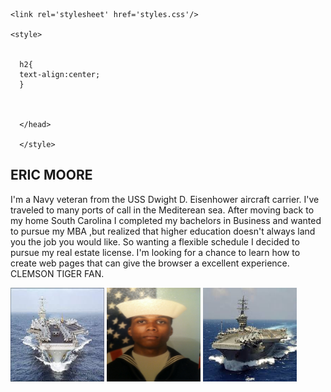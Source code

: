 <html>

  <head>
    
    <link rel='stylesheet' href='styles.css'/>
    
    <style>
      
      
      h2{
      text-align:center;
      }
      
      

      </head>
      
      </style>
    
<h2> ERIC MOORE </h2>

  <p>I'm a Navy veteran from the USS Dwight D. Eisenhower aircraft carrier. I've traveled to many ports of call in the Mediterean sea. After moving back to my home South Carolina I completed my bachelors in Business and wanted to pursue my MBA ,but realized that higher education doesn't always land you the job you would like. So wanting a flexible schedule I decided to pursue my real estate license. I'm looking for a chance to learn how to create web pages that can give the browser a excellent experience. CLEMSON TIGER FAN. </p>


 <img src="CVN69.jpg" alt="CVN69" height="150" width="150">
 <img src="IMG-0495.JPG" alt="IMF-0495" height="150" width="150">
 <img src="images.jpg" alt="images" height="150" width="150">
 
 
 </html>
 

 
 
 
 
 
 
 
 

                                                                










































                                                                           






